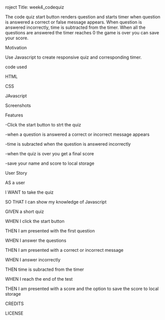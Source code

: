 roject Title: week4_codequiz

The code quiz start button renders question and starts timer when question is answered a correct or false message appears. When question is answered incorrectly, time is subtracted from the timer. When all the questions are answered the timer reaches 0 the game is over you can save your score.

Motivation

Use Javascript to create responsive quiz and corresponding timer. 


code used

HTML

CSS

JAvascript

Screenshots


Features

-Click the start button to strt the quiz

-when a question is answered a correct or incorrect message appears 

-time is subracted when the question is answered incorrectly

-when the quiz is over you get a final score 

-save your name and score to local storage 

User Story

AS a user

I WANT to take the quiz

SO THAT I can show my knowledge of Javascript 

GIVEN a short quiz

WHEN I click the start button

THEN I am presented with the first question

WHEN I answer the questions 

THEN I am presented with a correct or incorrect message

WHEN I answer incorrectly 

THEN time is subracted from the timer 

WHEN I reach the end of the test 

THEN I am presented with a score and the option to save the score to local storage 

 
CREDITS

LICENSE 